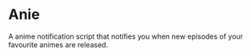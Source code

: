 # Anie
A anime notification script that notifies you when new episodes of your favourite animes are released.

